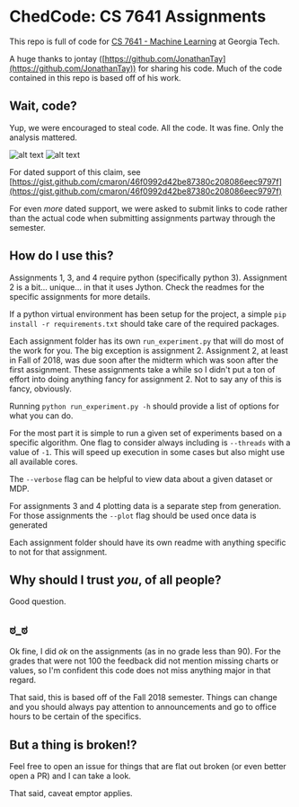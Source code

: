# ChedCode: CS 7641 Assignments

This repo is full of code for [CS 7641 - Machine Learning](https://www.omscs.gatech.edu/cs-7641-machine-learning) at Georgia Tech. 

A huge thanks to jontay ([https://github.com/JonathanTay](https://github.com/JonathanTay)) for sharing his code. Much of the code contained in this repo is based off of his work.

## Wait, code?

Yup, we were encouraged to steal code. All the code. It was fine. Only the analysis mattered.

![alt text](https://user-images.githubusercontent.com/1142102/56366858-0c55a580-61c2-11e9-93fa-ac081cf5b017.png)
![alt text](https://user-images.githubusercontent.com/1142102/56366864-0fe92c80-61c2-11e9-891f-cbd003a19903.png)

For dated support of this claim, see [https://gist.github.com/cmaron/46f0992d42be87380c208086eec9797f](https://gist.github.com/cmaron/46f0992d42be87380c208086eec9797f)

For even _more_ dated support, we were asked to submit links to code rather than the actual code when submitting assignments partway through the semester.

## How do I use this?

Assignments 1, 3, and 4 require python (specifically python 3). Assignment 2 is a bit... unique... in that it uses Jython. Check the readmes for the specific assignments for more details. 

If a python virtual environment has been setup for the project, a simple `pip install -r requirements.txt` should take care of the required packages.

Each assignment folder has its own `run_experiment.py` that will do most of the work for you. The big exception is assignment 2. Assignment 2, at least in Fall of 2018, was due soon after the midterm which was soon after the first assignment. These assignments take a while so I didn't put a ton of effort into doing anything fancy for assignment 2. Not to say any of this is fancy, obviously.

Running `python run_experiment.py -h` should provide a list of options for what you can do.

For the most part it is simple to run a given set of experiments based on a specific algorithm. One flag to consider always including is `--threads` with a value of `-1`. This will speed up execution in some cases but also might use all available cores.

The `--verbose` flag can be helpful to view data about a given dataset or MDP.

For assignments 3 and 4 plotting data is a separate step from generation. For those assignments the `--plot` flag should be used once data is generated

Each assignment folder should have its own readme with anything specific to not for that assignment.

## Why should I trust _you_, of all people?

Good question.

## ಠ_ಠ

Ok fine, I did _ok_ on the assignments (as in no grade less than 90). For the grades that were not 100 the feedback did not mention missing charts or values, so I'm confident this code does not miss anything major in that regard. 

That said, this is based off of the Fall 2018 semester. Things can change and you should always pay attention to announcements and go to office hours to be certain of the specifics. 

## But a thing is broken!?

Feel free to open an issue for things that are flat out broken (or even better open a PR) and I can take a look.

That said, caveat emptor applies. 
